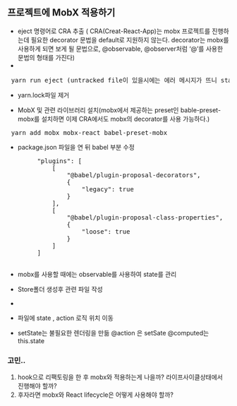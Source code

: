 ## **프로젝트에 MobX 적용하기**


* eject 명령어로 CRA 추출 ( CRA(Creat-React-App)는 mobx 프로젝트를 진행하는데 필요한 decorator 문법을 default로 지원하지 않는다. decorator는 mobx를 사용하게 되면 보게 될 문법으로, @observable, @observer처럼 ‘@’를 사용한 문법의 형태를 가진다)
* 
<pre> yarn run eject (untracked file이 있을시에는 에러 메시지가 뜨니 stash나 커밋후 다시 시도해야 한다.)</pre>

* yarn.lock파일 제거

* MobX 및 관련 라이브러리 설치(mobx에서 제공하는 preset인 bable-preset-mobx를 설치하면 이제 CRA에서도 mobx의 decorator를 사용 가능하다.)

<pre> yarn add mobx mobx-react babel-preset-mobx </pre>

* package.json 파일을 연 뒤 babel 부분 수정
<pre>
		"plugins": [
			[
				"@babel/plugin-proposal-decorators",
				{
					"legacy": true
				}
			],
			[
				"@babel/plugin-proposal-class-properties",
				{
					"loose": true
				}
			]
		]

</pre>


* mobx를 사용할 때에는 observable를 사용하여 state를 관리


* Store폴더 생성후 관련 파일 작성
* 
* 파일에 state , action 로직 위치 이동
  
* setState는 불필요한 렌더링을 만듦
		@action 은 setSate
		@computed는 this.state 

### 고민..
 1. hook으로 리팩토링을 한 후  mobx와 적용하는게 나을까? 라이프사이클상태에서 진행해야 할까?
 2. 후자라면 mobx와 React lifecycle은 어떻게 사용해야 할까?
  
